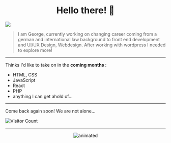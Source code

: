 <h1 align="center">Hello there! 👋 </h1>

![](https://c.tenor.com/GfSX-u7VGM4AAAAC/coding.gif)

> I am George, currently working on changing career coming from a german and international law background to front end development and UI/UX Design, Webdesign. After working with wordpress I needed to explore more!

--- 

Thinks I'd like to take on in the <b> coming months </b>:
- HTML, CSS
- JavaScript
- React
- PHP
- anything I can get ahold of... 
--- 

Come back again soon! We are not alone...

![Visitor Count](https://profile-counter.glitch.me/{GeBon22}/count.svg)

---
<p align="center">
<img src="https://media.tenor.com/57w9du3NrV0AAAAd/css-html.gif" alt="animated" />
</p>
